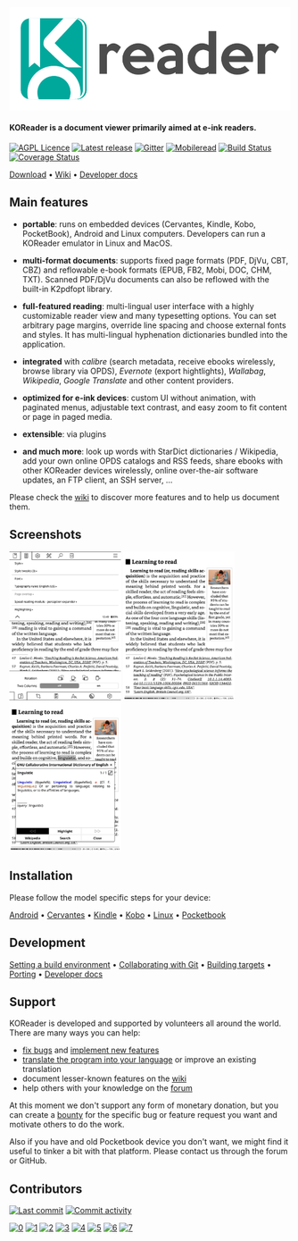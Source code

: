 [![KOReader](https://raw.githubusercontent.com/koreader/koreader.github.io/master/koreader-logo.png)](https://koreader.rocks)

#### KOReader is a document viewer primarily aimed at e-ink readers.

[![AGPL Licence][badge-license]](COPYING)
[![Latest release][badge-release]][link-gh-releases]
[![Gitter][badge-gitter]][link-gitter]
[![Mobileread][badge-mobileread]][link-forum]
[![Build Status][badge-circleci]][link-circleci]
[![Coverage Status][badge-coverage]][link-coverage]

[Download](https://github.com/koreader/koreader/releases) •
[Wiki](https://github.com/koreader/koreader/wiki) •
[Developer docs](http://koreader.rocks/doc/)

## Main features

* **portable**: runs on embedded devices (Cervantes, Kindle, Kobo, PocketBook), Android and Linux computers. Developers can run a KOReader emulator in Linux and MacOS.

* **multi-format documents**: supports fixed page formats (PDF, DjVu, CBT, CBZ) and reflowable e-book formats (EPUB, FB2, Mobi, DOC, CHM, TXT). Scanned PDF/DjVu documents can also be reflowed with the built-in K2pdfopt library.

* **full-featured reading**: multi-lingual user interface with a highly customizable reader view and many typesetting options. You can set arbitrary page margins, override line spacing and choose external fonts and styles. It has multi-lingual hyphenation dictionaries bundled into the application.

* **integrated** with *calibre* (search metadata, receive ebooks wirelessly, browse library via OPDS),  *Evernote* (export hightlights), *Wallabag*, *Wikipedia*, *Google Translate* and other content providers.

* **optimized for e-ink devices**: custom UI without animation, with paginated menus, adjustable text contrast, and easy zoom to fit content or page in paged media.

* **extensible**: via plugins

* **and much more**: look up words with StarDict dictionaries / Wikipedia, add your own online OPDS catalogs and RSS feeds, share ebooks with other KOReader devices wirelessly, online over-the-air software updates, an FTP client, an SSH server, …

Please check the [wiki][link-wiki] to discover more features and to help us document them.

## Screenshots

<a href="https://github.com/koreader/koreader-artwork/raw/master/koreader-menu.png"><img src="https://github.com/koreader/koreader-artwork/raw/master/koreader-menu-thumbnail.png" alt="" width="200px"></a>
<a href="https://github.com/koreader/koreader-artwork/raw/master/koreader-footnotes.png"><img src="https://github.com/koreader/koreader-artwork/raw/master/koreader-footnotes-thumbnail.png" alt="" width="200px"></a>
<a href="https://github.com/koreader/koreader-artwork/raw/master/koreader-dictionary.png"><img src="https://github.com/koreader/koreader-artwork/raw/master/koreader-dictionary-thumbnail.png" alt="" width="200px"></a>

## Installation

Please follow the model specific steps for your device:

[Android](https://github.com/koreader/koreader/wiki/Installation-on-Android-devices) •
[Cervantes](https://github.com/koreader/koreader/wiki/Installation-on-BQ-devices) •
[Kindle](https://github.com/koreader/koreader/wiki/Installation-on-Kindle-devices) •
[Kobo](https://github.com/koreader/koreader/wiki/Installation-on-Kobo-devices) •
[Linux](https://github.com/koreader/koreader/wiki/Installation-on-desktop-linux) •
[Pocketbook](https://github.com/koreader/koreader/wiki/Installation-on-PocketBook-devices)


## Development

[Setting a build environment](doc/Building.md) •
[Collaborating with Git](doc/Collaborating_with_Git.md) •
[Building targets](doc/Building_targets.md) •
[Porting](doc/Porting.md) •
[Developer docs](http://koreader.rocks/doc/)

## Support

KOReader is developed and supported by volunteers all around the world. There are many ways you can help:

- [fix bugs][link-issues-bugs] and [implement new features][link-issues-features]
- [translate the program into your language][link-translations-transifex] or improve an existing translation
- document lesser-known features on the [wiki][link-wiki]
- help others with your knowledge on the [forum][link-forum]

At this moment we don't support any form of monetary donation, but you can create a [bounty][link-bountysource] for the specific bug or feature request you want and motivate others to do the work.

Also if you have and old Pocketbook device you don't want, we might find it useful to tinker a bit with that platform. Please contact us through the forum or GitHub.

## Contributors

[![Last commit][badge-last-commit]][link-gh-commits]
[![Commit activity][badge-commit-activity]][link-gh-insights]

[![0](https://sourcerer.io/fame/Frenzie/koreader/koreader/images/0)](https://sourcerer.io/fame/Frenzie/koreader/koreader/links/0)
[![1](https://sourcerer.io/fame/Frenzie/koreader/koreader/images/1)](https://sourcerer.io/fame/Frenzie/koreader/koreader/links/1)
[![2](https://sourcerer.io/fame/Frenzie/koreader/koreader/images/2)](https://sourcerer.io/fame/Frenzie/koreader/koreader/links/2)
[![3](https://sourcerer.io/fame/Frenzie/koreader/koreader/images/3)](https://sourcerer.io/fame/Frenzie/koreader/koreader/links/3)
[![4](https://sourcerer.io/fame/Frenzie/koreader/koreader/images/4)](https://sourcerer.io/fame/Frenzie/koreader/koreader/links/4)
[![5](https://sourcerer.io/fame/Frenzie/koreader/koreader/images/5)](https://sourcerer.io/fame/Frenzie/koreader/koreader/links/5)
[![6](https://sourcerer.io/fame/Frenzie/koreader/koreader/images/6)](https://sourcerer.io/fame/Frenzie/koreader/koreader/links/6)
[![7](https://sourcerer.io/fame/Frenzie/koreader/koreader/images/7)](https://sourcerer.io/fame/Frenzie/koreader/koreader/links/7)

[badge-bountysource]:https://img.shields.io/bountysource/team/koreader/activity?color=red
[badge-circleci]:https://circleci.com/gh/koreader/koreader.svg?style=shield
[badge-coverage]:https://codecov.io/gh/koreader/koreader/branch/master/graph/badge.svg
[badge-commit-activity]:https://img.shields.io/github/commit-activity/m/koreader/koreader
[badge-gitter]:https://img.shields.io/gitter/room/koreader/koreader?color=red
[badge-last-commit]:https://img.shields.io/github/last-commit/koreader/koreader?color=orange
[badge-license]:https://img.shields.io/github/license/koreader/koreader
[badge-release]:https://img.shields.io/github/release/koreader/koreader.svg
[badge-mobileread]:https://img.shields.io/badge/forum-on_mobileread-lightgrey

[link-bountysource]:https://www.bountysource.com/teams/koreader
[link-circleci]:https://circleci.com/gh/koreader/koreader
[link-coverage]:https://codecov.io/gh/koreader/koreader
[link-forum]:http://www.mobileread.com/forums/forumdisplay.php?f=276
[link-gh-commits]:https://github.com/koreader/koreader/commits/master
[link-gh-insights]:https://github.com/koreader/koreader/pulse
[link-gh-releases]:https://github.com/koreader/koreader/releases
[link-gitter]:https://gitter.im/koreader/koreader
[link-issues-bugs]:https://github.com/koreader/koreader/issues?q=is%3Aopen+is%3Aissue+label%3Abug
[link-issues-features]:https://github.com/koreader/koreader/issues?q=is%3Aopen+is%3Aissue+label%3Aenhancement
[link-translations-transifex]:https://www.transifex.com/projects/p/koreader/
[link-wiki]:https://github.com/koreader/koreader/wiki
